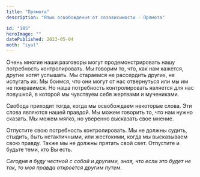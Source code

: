 ```yaml
---
title: "Прямота"
description: "Язык освобождения от созависимости - Прямота"

id: "185"
heroImage: ""
datePublished: 2023-05-04
moth: "iyul"
---
```


Очень многие наши разговоры могут продемонстрировать нашу потребность
контролировать. Мы говорим то, что, как нам кажется, другие хотят услышать. Мы
стараемся не рассердить других, не испугать их. Мы боимся, что они могут от
нас отвернуться или мы им не понравимся. Но наша потребность контролировать
является для нас ловушкой, в которой мы чувствуем себя жертвами и мучениками.

Свобода приходит тогда, когда мы освобождаем некоторые слова. Эти слова
являются нашей правдой. Мы можем говорить то, что нам нужно сказать. Мы можем
мягко, но уверенно высказать свое мнение.

Отпустите свою потребность контролировать. Мы не должны судить, стыдить, быть
нетактичными, или жестокими, когда мы высказываем свою правду. Также мы не
должны прятать свой свет. Отпустите и будьте теми, кто Вы есть.

_Сегодня_ _я_ _буду_ _честной_ _с_ _собой_ _и_ _другими,_ _зная,_ _что_ _если_
_это_ _будет_ _не_ _так,_ _то_ _моя_ _правда_ _откроется_ _другим_ _путем._
